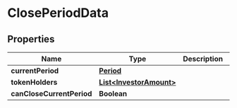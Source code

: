 
# ClosePeriodData

## Properties
Name | Type | Description | Notes
------------ | ------------- | ------------- | -------------
**currentPeriod** | [**Period**](Period.md) |  |  [optional]
**tokenHolders** | [**List&lt;InvestorAmount&gt;**](InvestorAmount.md) |  |  [optional]
**canCloseCurrentPeriod** | **Boolean** |  |  [optional]



